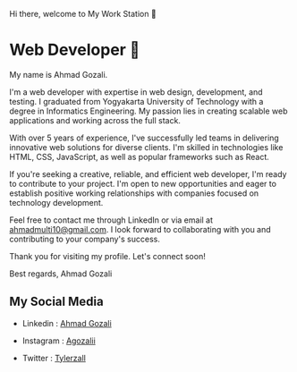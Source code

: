 Hi there, welcome to My Work Station 👋

# Web Developer 🚩

My name is Ahmad Gozali.

I'm a web developer with expertise in web design, development, and testing. I graduated from Yogyakarta University of Technology with a degree in Informatics Engineering. My passion lies in creating scalable web applications and working across the full stack.

With over 5 years of experience, I've successfully led teams in delivering innovative web solutions for diverse clients. I'm skilled in technologies like HTML, CSS, JavaScript, as well as popular frameworks such as React.

If you're seeking a creative, reliable, and efficient web developer, I'm ready to contribute to your project. I'm open to new opportunities and eager to establish positive working relationships with companies focused on technology development.

Feel free to contact me through LinkedIn or via email at ahmadmulti10@gmail.com. I look forward to collaborating with you and contributing to your company's success.

Thank you for visiting my profile. Let's connect soon!

Best regards,
Ahmad Gozali

## My Social Media

- Linkedin : [Ahmad Gozali](https://www.linkedin.com/in/ahmad-gozali/)
* Instagram : [Agozalii](https://www.instagram.com/agozalii/?hl=id)
+ Twitter : [Tylerzall](https://twitter.com/tylerzall)
